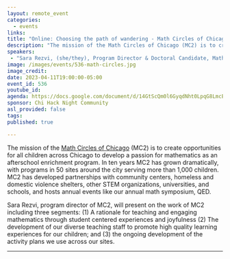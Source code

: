 ```yaml
---
layout: remote_event
categories:
  - events
links: 
title: "Online: Choosing the path of wandering - Math Circles of Chicago"
description: "The mission of the Math Circles of Chicago (MC2) is to create opportunities for all children across Chicago to develop a passion for mathematics as an afterschool enrichment program. Sara Rezvi, program director of MC2, will present on the work of MC2 including three segments: (1) A rationale for teaching and engaging mathematics through student centered experiences and joyfulness (2) The development of our diverse teaching staff to promote high quality learning experiences for our children; and (3) the ongoing development of the activity plans we use across our sites."
speakers:
 - "Sara Rezvi, (she/they), Program Director & Doctoral Candidate, Math Circles of Chicago"
image: /images/events/536-math-circles.jpg
image_credit:
date: 2023-04-11T19:00:00-05:00
event_id: 536
youtube_id: 
agenda: https://docs.google.com/document/d/14GtScQm0l6GyqdNht0LpqG8LmcEF7i3COjNJ06PaTj8/edit#
sponsor: Chi Hack Night Community
asl_provided: false
tags: 
published: true

---
```


The mission of the [Math Circles of Chicago](https://mathcirclesofchicago.org/) (MC2) is to create opportunities for all children across Chicago to develop a passion for mathematics as an afterschool enrichment program. In ten years MC2 has grown dramatically, with programs in 50 sites around the city serving more than 1,000 children. MC2 has developed partnerships with community centers, homeless and domestic violence shelters, other STEM organizations, universities, and schools, and hosts annual events like our annual math symposium, QED. 

Sara Rezvi, program director of MC2, will present on the work of MC2 including three segments: (1) A rationale for teaching and engaging mathematics through student centered experiences and joyfulness (2) The development of our diverse teaching staff to promote high quality learning experiences for our children; and (3) the ongoing development of the activity plans we use across our sites.

---
